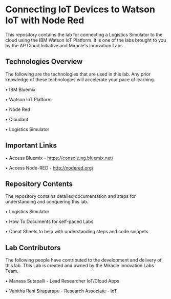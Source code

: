 # Connecting IoT Devices to Watson IoT with Node Red

This repository contains the lab for connecting a Logistics Simulator to the cloud using the IBM Watson IoT Platform. It is one of the labs brought to you by the AP Cloud Initiative and Miracle's Innovation Labs.

## Technologies Overview

The following are the technologies that are used in this lab. Any prior knowledge of these technologies will accelerate your pace of learning.

• IBM Bluemix

• Watson IoT Platform

• Node Red

• Cloudant

• Logistics Simulator

## Important Links

• Access Bluemix - https://console.ng.bluemix.net/

• Access Node-RED - http://nodered.org/

## Repository Contents

The repository contains detailed documentation and steps for understanding and conquering this lab.

• Logistics Simulator

• How To Documents for self-paced Labs

• Cheat Sheets to help with understanding steps and code snippets

## Lab Contributors

The following people have contributed to the development and delivery of this lab. This Lab is created and owned by the Miracle Innovation Labs Team.

• Manasa Sutapalli           - Lead Researcher IoT/Cloud Apps

• Vanitha Rani Siraparapu    - Research Associate - IoT
